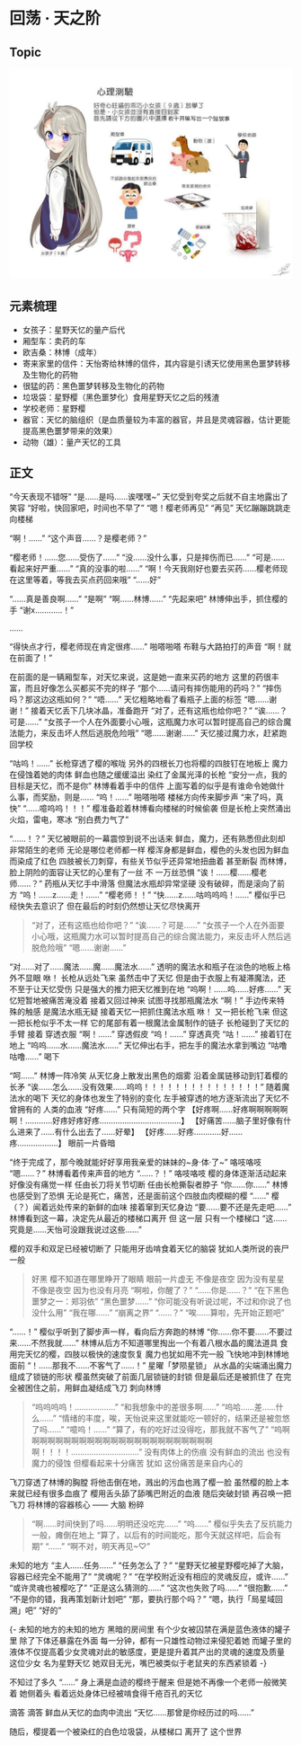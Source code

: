 # 回荡 · 天之阶

## Topic

![[Topic](./res/2020.08.12.jpg)](./res/2020.08.12.jpg)

## 元素梳理

* 女孩子：星野天忆的量产后代
* 厢型车：卖药的车
* 欧吉桑：林博（成年）
* 寄来家里的信件：天怡寄给林博的信件，其内容是引诱天忆使用黑色噩梦转移及生物化的药物
* 很猛的药：黑色噩梦转移及生物化的药物
* 垃圾袋：星野樱（黑色噩梦化）食用星野天忆之后的残渣
* 学校老师：星野樱
* 器官：天忆的脑组织（是血质量较为丰富的器官，并且是灵魂容器，估计更能提高黑色噩梦带来的效果）
* 动物（雄）：量产天忆的工具

## 正文

“今天表现不错呀”
“是……是吗……诶嘿嘿~”
天忆受到夸奖之后就不自主地露出了笑容
“好啦，快回家吧，时间也不早了”
“嗯！樱老师再见”
“再见”
天忆蹦蹦跳跳走向楼梯

“啊！……”
“这个声音……？是樱老师？”

“樱老师！……您……受伤了……”
“没……没什么事，只是摔伤而已……”
“可是……看起来好严重……”
“真的没事的啦……”
“啊！今天我刚好也要去买药……樱老师现在这里等着，等我去买点药回来哦”
“……好”

“……真是善良啊……”
“是啊”
“啊……林博……”
“先起来吧”
林博伸出手，抓住樱的手
“谢x…………！”

……

“得快点才行，樱老师现在肯定很疼……”
啪嗒啪嗒
布鞋与大路拍打的声音
“啊！就在前面了！”

在前面的是一辆厢型车，对天忆来说，这是她一直来买药的地方
这里的药很丰富，而且好像怎么买都买不完的样子
“那个……请问有摔伤能用的药吗？”
“摔伤吗？那这边这瓶如何？”
“唔……”
天忆粗略地看了看瓶子上面的标签
“嗯……谢谢！”
接着天忆丢下几块冰晶，准备跑开
“对了，还有这瓶也给你吧？”
“诶……？可是……”
“女孩子一个人在外面要小心哦，这瓶魔力水可以暂时提高自己的综合魔法能力，来反击坏人然后逃脱危险哦”
“嗯……谢谢……”
天忆接过魔力水，赶紧跑回学校

“咕呜！……”
长枪穿透了樱的喉咙
另外的四根长刀也将樱的四肢钉在地板上
魔力在侵蚀着她的肉体
鲜血也随之缓缓溢出
染红了金属光泽的长枪
“安分一点，我的目标是天忆，而不是你”
林博看着手中的信件
上面写着的似乎是有谁命令她做什么事，而奖励，则是……
“呜！……”
啪嗒啪嗒
楼梯方向传来脚步声
“来了吗，真快”
“……噫呜呜！！！”
樱准备趁着林博看向楼梯的时候偷袭
但是长枪上突然涌出火焰，雷电，寒冰
“别白费力气了”

“……！？”
天忆被眼前的一幕震惊到说不出话来
鲜血，魔力，还有熟悉但此刻却非常陌生的老师
无论是哪位老师都一样
樱浑身都是鲜血，樱色的头发也因为鲜血而染成了红色
四肢被长刀刺穿，有些关节似乎还异常地扭曲着
甚至断裂
而林博，脸上阴险的面容让天忆的心里有了一丝
不
一万丝恐惧
“诶！……樱……樱老师……？”
药瓶从天忆手中滑落
但魔法水瓶却异常坚硬
没有破碎，而是滚向了前方
“呜！……z……走！……”
“樱老师！！”
“快……z……咕呜呜呜！……”
樱似乎已经快失去意识了
但在最后的时刻仍然想让天忆尽快离开

> “对了，还有这瓶也给你吧？”
> “诶……？可是……”
> “女孩子一个人在外面要小心哦，这瓶魔力水可以暂时提高自己的综合魔法能力，来反击坏人然后逃脱危险哦”
> “嗯……谢谢……”

“对……对了……魔法……魔……魔法水……”
透明的魔法水和瓶子在淡色的地板上格外不显眼
咻！
长枪从远处飞来
虽然击中了天忆
但是由于衣服上有凝滞魔法，还不至于让天忆受伤
只是强大的推力把天忆推到在地
“呜啊！……呜……好疼……”
天忆短暂地被痛苦淹没着
接着又回过神来
试图寻找那瓶魔法水
“啊！”
手边传来特殊的触感
是魔法水瓶无疑
接着天忆一把抓住魔法水瓶
咻！
又一把长枪飞来
但这一把长枪似乎不太一样
它的尾部有着一根魔法金属制作的链子
长枪碰到了天忆的手臂
接着
穿透衣服
“啊！……”
穿透假皮
“呜！……”
穿透真壳
“咕！……”
接着钉在地上
“呜呜……水……魔法水……”
天忆伸出右手，把左手的魔法水拿到嘴边
“咕噜咕噜……”
喝下

“呵……”
林博一阵冷笑
从天忆身上散发出黑色的烟雾
沿着金属链移动到钉着樱的长矛
“诶……怎么……没有效果……呜呜！！！！！！！！！！！！！！！”
随着魔法水的喝下
天忆的身体也发生了特别的变化
左手被穿透的地方逐渐流出了天忆不曾拥有的
人类的血液
“好疼……”
只有简短的两个字
【好疼啊……好疼啊啊啊啊啊啊！…………好疼好疼好疼………………………………】
【好痛苦……脑子里好像有什么进来了……有什么出去了……好晕】
【好疼……好疼…………好……疼………………】
眼前一片昏暗

“终于完成了，那今晚就能好好享用我亲爱的妹妹的~身·体·了~”
咯吱咯吱
“嗯……？”
林博看着传来声音的地方
“……？！”
咯吱咯吱
樱的身体逐渐活动起来
好像没有痛觉一样
任由长刀将关节切断
任由长枪撕裂者脖子
“你……你……”
林博也感受到了恐惧
无论是死亡，痛苦，还是面前这个四肢血肉模糊的樱
“……”
樱（？）闻着远处传来的新鲜的血味
接着窜到天忆身边
“要……要不还是先走吧……”
林博看到这一幕，决定先从最近的楼梯口离开
但
这一层
只有一个楼梯口
“这……究竟是……天怡可没跟我说过这些……”

樱的双手和双足已经被切断了
只能用牙齿啃食着天忆的脑袋
犹如人类所说的丧尸一般

> 好黑
> 樱不知道在哪里睁开了眼睛
> 眼前一片虚无
> 不像是夜空
> 因为没有星星
> 不像是夜空
> 因为也没有月亮
> “啊啦，你醒了？”
> “……你是……？”
> “在下黑色噩梦之一：郑羽依”
> “黑色噩梦……”
> “你可能没有听说过呢，不过和你说了也没什么用”
> “我在哪……”
> “崩离之界”
> “……？”
> “唉……算啦，先开始正题吧”

“……！”
樱似乎听到了脚步声一样，看向后方奔跑的林博
“你……你不要……不要过来……不然我就……”
林博从后方不知道哪里掏出一个有着八根水晶的魔法道具
食用完天忆的樱，四肢以极快的速度恢复
魔力也犹如用不完一般
飞快地冲到林博地面前
“！……那我不……不客气了……！”
星曜「梦陨星锁」
从水晶的尖端涌出魔力
组成了锁链的形状
樱虽然突破了前面几层锁链的封锁
但是最后还是被抓住了
在完全被困住之前，用鲜血凝结成飞刀
刺向林博

> “呜呜呜呜！………………”
> “和我想象中的差很多啊……”
> “呜哈……差……什么……”
> “情绪的丰度，唉，天怡说来这里就能吃一顿好的，结果还是被忽悠了吗……”
> “噫呜！……”
> “算了，有的吃好过没得吃，那我就不客气了”
> “呜啊啊啊啊啊啊啊啊啊啊啊啊啊啊啊啊啊啊啊啊啊啊啊啊啊！！！！…………………………”
> 没有肉体上的伤痕
> 没有鲜血的流出
> 也没有魔力的侵蚀
> 但樱看起来十分痛苦
> 犹如
> 这份痛苦是来自内心的

飞刀穿透了林博的胸膛
将他击倒在地，溅出的污血也溅了樱一脸
虽然樱的脸上本来就已经有很多血痕了
樱用舌头舔了舔嘴巴附近的血液
随后突破封锁
再召唤一把飞刀
将林博的容器核心 —— 大脑 粉碎

> “啊……时间快到了吗……明明还没吃完……”
> “呜……”
> 樱似乎失去了反抗能力一般，瘫倒在地上
> “算了，以后有的时间能吃，那今天就这样吧，后会有期”
> “……”
> “啊不对，明天再见~♡”

未知的地方
“主人……任务……”
“任务怎么了？”
“星野天忆被星野樱吃掉了大脑，容器已经完全不能用了”
“灵魂呢？”
“在学校附近没有相应的灵魂反应，或许……”
“或许灵魂也被樱吃了”
“正是这么猜测的……”
“这次也失败了吗……”
“很抱歉……”
“不是你的错，我再策划新计划吧”
“那，要执行那个吗？”
“嗯，执行「局星域回溯」吧”
“好的”

{-
未知的地方的未知的地方
黑暗的房间里
有个少女被囚禁在满是蓝色液体的罐子里
除了下体还暴露在外面
每一分钟，都有一只雄性动物过来侵犯着她
而罐子里的液体不仅提高着少女灵魂对此的敏感度，更是提升着其产出的灵魂的速度及质量
这位少女
名为星野天忆
她双目无光，嘴巴被类似于老鼠夹的东西紧锁着
-}

不知过了多久
“……”
身上满是血迹的樱终于醒来
但是她不再像一个老师一般微笑着
她侧着头
看着远处身体已经被啃食得千疮百孔的天忆

滴答
滴答
鲜血从天忆的血肉中流出
“天忆……那曾是你经历过的吗……”

随后，樱提着一个被染红的白色垃圾袋，从楼梯口
离开了
这个世界